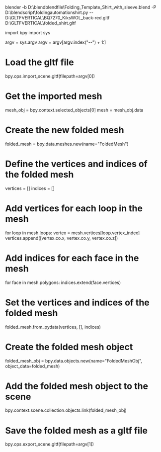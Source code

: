 blender -b D:\blendblendfile\Folding_Template_Shirt_with_sleeve.blend -P D:\blendscript\foldingautomationshirt.py -- D:\GLTFVERTICAL\BQ7270_KiksWOL_back-red.gltf D:\GLTFVERTICAL\folded_shirt.gltf


import bpy
import sys

argv = sys.argv
argv = argv[argv.index("--") + 1:]

# Load the gltf file
bpy.ops.import_scene.gltf(filepath=argv[0])

# Get the imported mesh
mesh_obj = bpy.context.selected_objects[0]
mesh = mesh_obj.data

# Create the new folded mesh
folded_mesh = bpy.data.meshes.new(name="FoldedMesh")

# Define the vertices and indices of the folded mesh
vertices = []
indices = []

# Add vertices for each loop in the mesh
for loop in mesh.loops:
    vertex = mesh.vertices[loop.vertex_index]
    vertices.append([vertex.co.x, vertex.co.y, vertex.co.z])

# Add indices for each face in the mesh
for face in mesh.polygons:
    indices.extend(face.vertices)

# Set the vertices and indices of the folded mesh
folded_mesh.from_pydata(vertices, [], indices)

# Create the folded mesh object
folded_mesh_obj = bpy.data.objects.new(name="FoldedMeshObj", object_data=folded_mesh)

# Add the folded mesh object to the scene
bpy.context.scene.collection.objects.link(folded_mesh_obj)

# Save the folded mesh as a gltf file
bpy.ops.export_scene.gltf(filepath=argv[1])
